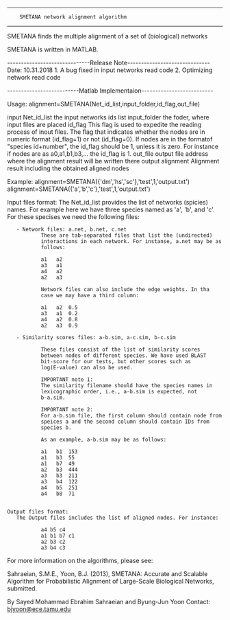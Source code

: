 ------------------------------------------------------------------------
		SMETANA network alignment algorithm
------------------------------------------------------------------------
SMETANA finds the multiple alignment of a set of (biological) networks

SMETANA is written in MATLAB.

------------------------------Release Note------------------------------
Date: 10.31.2018
	1. A bug fixed in input networks read code
	2. Optimizing network read code  

--------------------------Matlab Implementaion--------------------------

 Usage:
	alignment=SMETANA(Net_id_list,input_folder,id_flag,out_file)

 
   input   Net_id_list     the input networks ids list
           input_folder    the foder, where input files are placed
           id_flag         This flag is used to expedite the reading
                           process of inout files. The flag that indicates
                           whether the nodes are in numeric format
                           (id_flag=1) or not (id_flag=0). If nodes are in
                           the formatof "species id+number", the id_flag
                           should be 1, unless it is zero. For instance if
                           nodes are as a0,a1,b1,b3,... the id_flag is 1.
           out_file        output file address where the alignment result
                           will be written there
    output  alignment       Alignment result including the obtained aligned
                           nodes

Example:
        alignment=SMETANA({'dm','hs','sc'},'test',1,'output.txt')
        alignment=SMETANA({'a','b','c'},'test',1,'output.txt')

   Input files format:
       The Net_id_list provides the list of networks (spicies) names. For example
       here we have three species named as 'a', 'b', and 'c'. For these
       specises we need the following files:

       - Network files: a.net, b.net, c.net
               These are tab-separated files that list the (undirected)
               interactions in each network. For instanse, a.net may be as
               follows:

               a1	a2
               a3	a1
               a4	a2
               a2	a3

               Network files can also include the edge weights. In tha
               case we may have a third column:

               a1	a2  0.5
               a3	a1  0.2
               a4	a2  0.8
               a2	a3  0.9

       - Similarity scores files: a-b.sim, a-c.sim, b-c.sim

               These files consist of the list of similarity scores
               between nodes of different species. We have used BLAST
               bit-score for our tests, but other scores such as
               log(E-value) can also be used.

               IMPORTANT note 1:
               The similarity filename should have the species names in
               lexicographic order, i.e., a-b.sim is expected, not
               b-a.sim.

               IMPORTANT note 2:
               For a-b.sim file, the first column should contain node from
               speices a and the second column should contain IDs from
               species b.

               As an example, a-b.sim may be as follows:

               a1	b1	153
               a1	b3	55
               a1	b7	49
               a2	b3	444
               a3	b3	211
               a3	b4	122
               a4	b5	251
               a4	b8	71


    Output files format:
       The Output files includes the list of aligned nodes. For instance:

               a4 b5 c4
               a1 b1 b7 c1
               a2 b3 c2
               a3 b4 c3

 For more information on the algorithms, please see:

 Sahraeian, S.M.E., Yoon, B.J. (2013), SMETANA: Accurate and Scalable
 Algorithm for Probabilistic Alignment of Large-Scale Biological Networks,
 submitted.

 By Sayed Mohammad Ebrahim Sahraeian and Byung-Jun Yoon
 Contact: bjyoon@ece.tamu.edu
